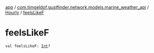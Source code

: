 [app](../../index.md) / [com.timgeldof.gustfinder.network.models.marine_weather_api](../index.md) / [Hourly](index.md) / [feelsLikeF](./feels-like-f.md)

# feelsLikeF

`val feelsLikeF: `[`Int`](https://kotlinlang.org/api/latest/jvm/stdlib/kotlin/-int/index.html)`?`